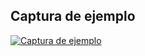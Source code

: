 ## Captura de ejemplo
[![Captura de ejemplo](https://i.imgur.com/o4oNNif.png)](https://i.imgur.com/o4oNNif.png)